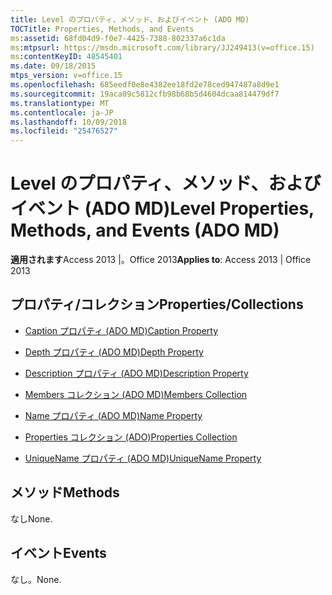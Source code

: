 ```yaml
---
title: Level のプロパティ、メソッド、およびイベント (ADO MD)
TOCTitle: Properties, Methods, and Events
ms:assetid: 68fd04d9-f0e7-4425-7388-802337a6c1da
ms:mtpsurl: https://msdn.microsoft.com/library/JJ249413(v=office.15)
ms:contentKeyID: 48545401
ms.date: 09/18/2015
mtps_version: v=office.15
ms.openlocfilehash: 685eedf0e8e4382ee18fd2e78ced947487a8d9e1
ms.sourcegitcommit: 19aca09c5812cfb98b68b5d4604dcaa814479df7
ms.translationtype: MT
ms.contentlocale: ja-JP
ms.lasthandoff: 10/09/2018
ms.locfileid: "25476527"
---
```

# <a name="level-properties-methods-and-events-ado-md"></a><span data-ttu-id="0ff9a-102">Level のプロパティ、メソッド、およびイベント (ADO MD)</span><span class="sxs-lookup"><span data-stu-id="0ff9a-102">Level Properties, Methods, and Events (ADO MD)</span></span>


<span data-ttu-id="0ff9a-103">**適用されます**Access 2013 |。Office 2013</span><span class="sxs-lookup"><span data-stu-id="0ff9a-103">**Applies to**: Access 2013 | Office 2013</span></span>

## <a name="propertiescollections"></a><span data-ttu-id="0ff9a-104">プロパティ/コレクション</span><span class="sxs-lookup"><span data-stu-id="0ff9a-104">Properties/Collections</span></span>

- [<span data-ttu-id="0ff9a-105">Caption プロパティ (ADO MD)</span><span class="sxs-lookup"><span data-stu-id="0ff9a-105">Caption Property</span></span>](caption-property-ado-md.md)

- [<span data-ttu-id="0ff9a-106">Depth プロパティ (ADO MD)</span><span class="sxs-lookup"><span data-stu-id="0ff9a-106">Depth Property</span></span>](depth-property-ado-md.md)

- [<span data-ttu-id="0ff9a-107">Description プロパティ (ADO MD)</span><span class="sxs-lookup"><span data-stu-id="0ff9a-107">Description Property</span></span>](description-property-ado-md.md)

- [<span data-ttu-id="0ff9a-108">Members コレクション (ADO MD)</span><span class="sxs-lookup"><span data-stu-id="0ff9a-108">Members Collection</span></span>](members-collection-ado-md.md)

- [<span data-ttu-id="0ff9a-109">Name プロパティ (ADO MD)</span><span class="sxs-lookup"><span data-stu-id="0ff9a-109">Name Property</span></span>](name-property-ado-md.md)

- [<span data-ttu-id="0ff9a-110">Properties コレクション (ADO)</span><span class="sxs-lookup"><span data-stu-id="0ff9a-110">Properties Collection</span></span>](properties-collection-ado.md)

- [<span data-ttu-id="0ff9a-111">UniqueName プロパティ (ADO MD)</span><span class="sxs-lookup"><span data-stu-id="0ff9a-111">UniqueName Property</span></span>](uniquename-property-ado-md.md)

## <a name="methods"></a><span data-ttu-id="0ff9a-112">メソッド</span><span class="sxs-lookup"><span data-stu-id="0ff9a-112">Methods</span></span>

<span data-ttu-id="0ff9a-113">なし</span><span class="sxs-lookup"><span data-stu-id="0ff9a-113">None.</span></span>

## <a name="events"></a><span data-ttu-id="0ff9a-114">イベント</span><span class="sxs-lookup"><span data-stu-id="0ff9a-114">Events</span></span>

<span data-ttu-id="0ff9a-115">なし。</span><span class="sxs-lookup"><span data-stu-id="0ff9a-115">None.</span></span>

